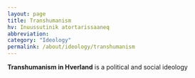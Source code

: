 ```yaml
---
layout: page
title: Transhumanism
hv: Inuussutinik atortarissaaneq
abbreviation: 
category: "Ideology"
permalink: /about/ideology/transhumanism
---
```


**Transhumanism in Hverland** is a political and social ideology 